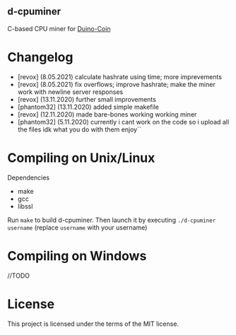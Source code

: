 ## d-cpuminer
C-based CPU miner for [Duino-Coin](https://duinocoin.com)

# Changelog
* [revox] (8.05.2021) calculate hashrate using time; more imprevements
* [revox] (8.05.2021) fix overflows; improve hashrate; make the miner work with newline server responses
* [revox] (13.11.2020) further small improvements
* [phantom32] (13.11.2020) added simple makefile
* [revox] (12.11.2020) made bare-bones working working miner
* [phantom32] (5.11.2020) currently i cant work on the code so i upload all the files idk what you do with them enjoy``

# Compiling on Unix/Linux

Dependencies
- make
- gcc
- libssl

Run ``make`` to build d-cpuminer. Then launch it by executing `./d-cpuminer username` (replace `username` with your username)

# Compiling on Windows

//TODO

# License

This project is licensed under the terms of the MIT license.
